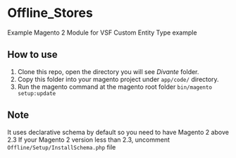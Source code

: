 # Offline_Stores
Example Magento 2 Module for VSF Custom Entity Type example

## How to use
1. Clone this repo, open the directory you will see _Divante_ folder. 
2. Copy this folder into your magento project under `app/code/` directory.
3. Run the magento command at the magento root folder `bin/magento setup:update`

## Note
It uses declarative schema by default so you need to have Magento 2 above 2.3 
If your Magento 2 version less than 2.3, uncomment `Offline/Setup/InstallSchema.php` file

